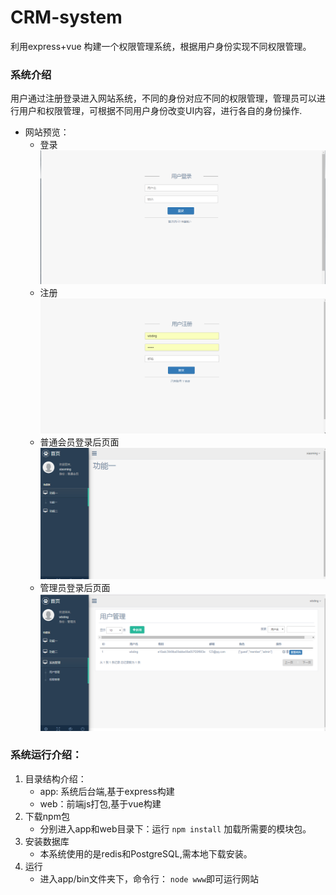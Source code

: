 # CRM-system
利用express+vue 构建一个权限管理系统，根据用户身份实现不同权限管理。

### 系统介绍
用户通过注册登录进入网站系统，不同的身份对应不同的权限管理，管理员可以进行用户和权限管理，可根据不同用户身份改变UI内容，进行各自的身份操作.

+ 网站预览：
  + 登录
  ![LOGIN](https://github.com/BLBJ/CRM-system/blob/master/crm_image/login.png)
  + 注册
   ![注册](https://github.com/BLBJ/CRM-system/blob/master/crm_image/register.png)
  + 普通会员登录后页面
  ![注册](https://github.com/BLBJ/CRM-system/blob/master/crm_image/pg_member.png)
  + 管理员登录后页面
  ![管理员登录后页面](https://github.com/BLBJ/CRM-system/blob/master/crm_image/pg_user_admin.png)

### 系统运行介绍：
1. 目录结构介绍：
   + app: 系统后台端,基于express构建
   + web：前端js打包,基于vue构建
2. 下载npm包
    + 分别进入app和web目录下：运行 `npm install` 加载所需要的模块包。
3. 安装数据库
   + 本系统使用的是redis和PostgreSQL,需本地下载安装。
4. 运行
   + 进入app/bin文件夹下，命令行： `node www`即可运行网站
  
  
